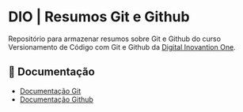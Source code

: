 
# DIO | Resumos Git e Github 

Repositório para armazenar resumos sobre Git e Github do curso Versionamento de Código com Git e Github da [Digital Inovantion One](https://www.dio.me).

## 📄 Documentação  
- [Documentação Git](https://git-scm.com/docs/git/pt_BR)
- [Documentação Github](https://docs.github.com/pt)
